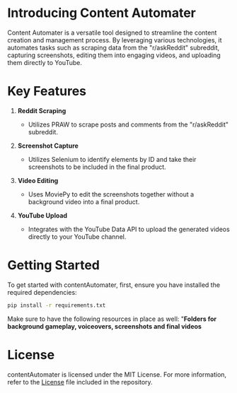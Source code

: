 # Introducing Content Automater

Content Automater is a versatile tool designed to streamline the content creation and management process. By leveraging various technologies, it automates tasks such as scraping data from the "r/askReddit" subreddit, capturing screenshots, editing them into engaging videos, and uploading them directly to YouTube. 

# Key Features

1. **Reddit Scraping**
    - Utilizes PRAW to scrape posts and comments from the "r/askReddit" subreddit.

2. **Screenshot Capture**
    - Utilizes Selenium to identify elements by ID and take their screenshots to be included in the final product.

3. **Video Editing**
    - Uses MoviePy to edit the screenshots together without a background video into a final product.

4. **YouTube Upload**
    - Integrates with the YouTube Data API to upload the generated videos directly to your YouTube channel.



# Getting Started

To get started with contentAutomater, first, ensure you have installed the required dependencies:

```bash
pip install -r requirements.txt
```

Make sure to have the following resources in place as well: "**Folders for background gameplay, voiceovers, screenshots and final videos**


# License

contentAutomater is licensed under the MIT License. For more information, refer to the [License](LICENSE.md) file included in the repository.
